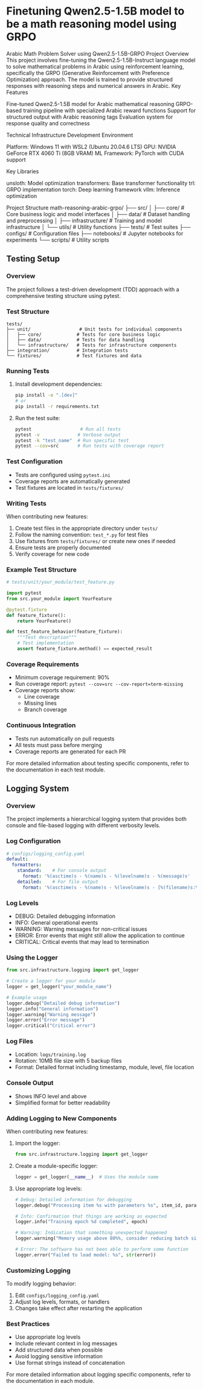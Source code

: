 # Finetuning Qwen2.5-1.5B model to be a math reasoning model using GRPO
Arabic Math Problem Solver using Qwen2.5-1.5B-GRPO
Project Overview
This project involves fine-tuning the Qwen2.5-1.5B-Instruct language model to solve mathematical problems in Arabic using reinforcement learning, specifically the GRPO (Generative Reinforcement with Preference Optimization) approach. The model is trained to provide structured responses with reasoning steps and numerical answers in Arabic.
Key Features

Fine-tuned Qwen2.5-1.5B model for Arabic mathematical reasoning
GRPO-based training pipeline with specialized Arabic reward functions
Support for structured output with Arabic reasoning tags
Evaluation system for response quality and correctness

Technical Infrastructure
Development Environment

Platform: Windows 11 with WSL2 (Ubuntu 20.04.6 LTS)
GPU: NVIDIA GeForce RTX 4060 Ti (8GB VRAM)
ML Framework: PyTorch with CUDA support

Key Libraries

unsloth: Model optimization
transformers: Base transformer functionality
trl: GRPO implementation
torch: Deep learning framework
vllm: Inference optimization

Project Structure
math-reasoning-arabic-grpo/
├── src/
│   ├── core/              # Core business logic and model interfaces
│   ├── data/              # Dataset handling and preprocessing
│   ├── infrastructure/    # Training and model infrastructure
│   └── utils/             # Utility functions
├── tests/                 # Test suites
├── configs/               # Configuration files
├── notebooks/            # Jupyter notebooks for experiments
└── scripts/              # Utility scripts

## Testing Setup

### Overview
The project follows a test-driven development (TDD) approach with a comprehensive testing structure using pytest.

### Test Structure
```
tests/
├── unit/                  # Unit tests for individual components
│   ├── core/             # Tests for core business logic
│   ├── data/             # Tests for data handling
│   └── infrastructure/   # Tests for infrastructure components
├── integration/          # Integration tests
└── fixtures/             # Test fixtures and data
```

### Running Tests
1. Install development dependencies:
   ```bash
   pip install -e ".[dev]"
   # or
   pip install -r requirements.txt
   ```

2. Run the test suite:
   ```bash
   pytest                  # Run all tests
   pytest -v              # Verbose output
   pytest -k "test_name"  # Run specific test
   pytest --cov=src       # Run tests with coverage report
   ```

### Test Configuration
- Tests are configured using `pytest.ini`
- Coverage reports are automatically generated
- Test fixtures are located in `tests/fixtures/`

### Writing Tests
When contributing new features:
1. Create test files in the appropriate directory under `tests/`
2. Follow the naming convention: `test_*.py` for test files
3. Use fixtures from `tests/fixtures/` or create new ones if needed
4. Ensure tests are properly documented
5. Verify coverage for new code

### Example Test Structure
```python
# tests/unit/your_module/test_feature.py

import pytest
from src.your_module import YourFeature

@pytest.fixture
def feature_fixture():
    return YourFeature()

def test_feature_behavior(feature_fixture):
    """Test description"""
    # Test implementation
    assert feature_fixture.method() == expected_result
```

### Coverage Requirements
- Minimum coverage requirement: 90%
- Run coverage report: `pytest --cov=src --cov-report=term-missing`
- Coverage reports show:
  - Line coverage
  - Missing lines
  - Branch coverage

### Continuous Integration
- Tests run automatically on pull requests
- All tests must pass before merging
- Coverage reports are generated for each PR

For more detailed information about testing specific components, refer to the documentation in each test module.

## Logging System

### Overview
The project implements a hierarchical logging system that provides both console and file-based logging with different verbosity levels.

### Log Configuration
```yaml
# configs/logging_config.yaml
default:
  formatters:
    standard:    # For console output
      format: '%(asctime)s - %(name)s - %(levelname)s - %(message)s'
    detailed:    # For file output
      format: '%(asctime)s - %(name)s - %(levelname)s - [%(filename)s:%(lineno)d] - %(message)s'
```

### Log Levels
- DEBUG: Detailed debugging information
- INFO: General operational events
- WARNING: Warning messages for non-critical issues
- ERROR: Error events that might still allow the application to continue
- CRITICAL: Critical events that may lead to termination

### Using the Logger
```python
from src.infrastructure.logging import get_logger

# Create a logger for your module
logger = get_logger("your_module_name")

# Example usage
logger.debug("Detailed debug information")
logger.info("General information")
logger.warning("Warning message")
logger.error("Error message")
logger.critical("Critical error")
```

### Log Files
- Location: `logs/training.log`
- Rotation: 10MB file size with 5 backup files
- Format: Detailed format including timestamp, module, level, file location

### Console Output
- Shows INFO level and above
- Simplified format for better readability

### Adding Logging to New Components
When contributing new features:
1. Import the logger:
   ```python
   from src.infrastructure.logging import get_logger
   ```

2. Create a module-specific logger:
   ```python
   logger = get_logger(__name__)  # Uses the module name
   ```

3. Use appropriate log levels:
   ```python
   # Debug: Detailed information for debugging
   logger.debug("Processing item %s with parameters %s", item_id, params)
   
   # Info: Confirmation that things are working as expected
   logger.info("Training epoch %d completed", epoch)
   
   # Warning: Indication that something unexpected happened
   logger.warning("Memory usage above 80%%, consider reducing batch size")
   
   # Error: The software has not been able to perform some function
   logger.error("Failed to load model: %s", str(error))
   ```

### Customizing Logging
To modify logging behavior:
1. Edit `configs/logging_config.yaml`
2. Adjust log levels, formats, or handlers
3. Changes take effect after restarting the application

### Best Practices
- Use appropriate log levels
- Include relevant context in log messages
- Add structured data when possible
- Avoid logging sensitive information
- Use format strings instead of concatenation

For more detailed information about logging specific components, refer to the documentation in each module.


